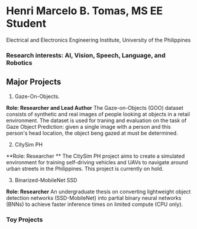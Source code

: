 # Henri Marcelo B. Tomas, MS EE Student
Electrical and Electronics Engineering Institute, University of the Philippines
### Research interests: AI, Vision, Speech, Language, and Robotics

## Major Projects
1. Gaze-On-Objects.

**Role: Researcher and Lead Author** 
The Gaze-on-Objects (GOO) dataset consists of synthetic and real images of people looking at objects in a retail environment. The dataset is used for traning and evaluation on the task of Gaze Object Prediction: given a single image with a person and this person's head location, the object beng gazed at must be determined. 

2. CitySim PH

**Role: Researcher **
The CitySim PH project aims to create a simulated environment for training self-driving vehicles and UAVs to navigate around urban streets in the Philippines. This project is currently on hold. 

3. Binarized-MobileNet SSD 

**Role: Researcher**
An undergraduate thesis on converting lightweight object detection networks (SSD-MobileNet) into partial binary neural networks (BNNs) to achieve faster inference times on limited compute (CPU only). 

### Toy Projects
